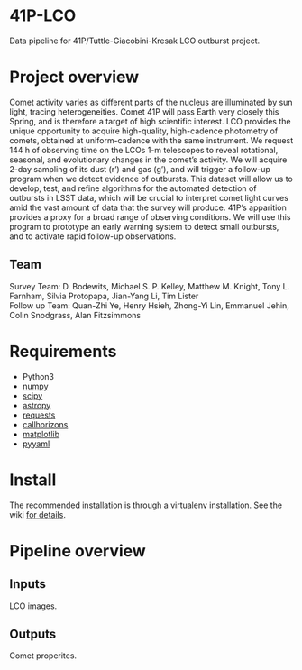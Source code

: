 # 41P-LCO
Data pipeline for 41P/Tuttle-Giacobini-Kresak LCO outburst project.

# Project overview
Comet activity varies as different parts of the nucleus are illuminated by sun light, tracing heterogeneities. Comet 41P will pass Earth very closely this Spring, and is therefore a target of high scientific interest. LCO provides the unique opportunity to acquire high-quality, high-cadence photometry of comets, obtained at uniform-cadence with the same instrument. We request 144 h of observing time on the LCOs 1-m telescopes to reveal rotational, seasonal, and evolutionary changes in the comet’s activity. We will acquire 2-day sampling of its dust (r’) and gas (g’), and will trigger a follow-up program when we detect evidence of outbursts. This dataset will allow us to develop, test, and refine algorithms for the automated detection of outbursts in LSST data, which will be crucial to interpret comet light curves amid the vast amount of data that the survey will produce. 41P’s apparition provides a proxy for a broad range of observing conditions. We will use this program to prototype an early warning system to detect small outbursts, and to activate rapid follow-up observations.

## Team
Survey Team: D. Bodewits, Michael S. P. Kelley, Matthew M. Knight, Tony L. Farnham, Silvia Protopapa, Jian-Yang Li, Tim Lister  
Follow up Team: Quan-Zhi Ye, Henry Hsieh, Zhong-Yi Lin, Emmanuel Jehin, Colin Snodgrass, Alan Fitzsimmons

# Requirements
* Python3
* [numpy](https://www.numpy.org)
* [scipy](https://www.scipy.org)
* [astropy](https://www.astropy.org)
* [requests](http://docs.python-requests.org/en/master/)
* [callhorizons](https://github.com/mommermi/callhorizons)
* [matplotlib](https://www.matplotlib.org)
* [pyyaml](http://pyyaml.org)

# Install
The recommended installation is through a virtualenv installation.  See the wiki [for details](https://github.com/mkelley/41P-LCO/wiki/Pipeline-installation).

# Pipeline overview
## Inputs
LCO images.

## Outputs
Comet properites.
